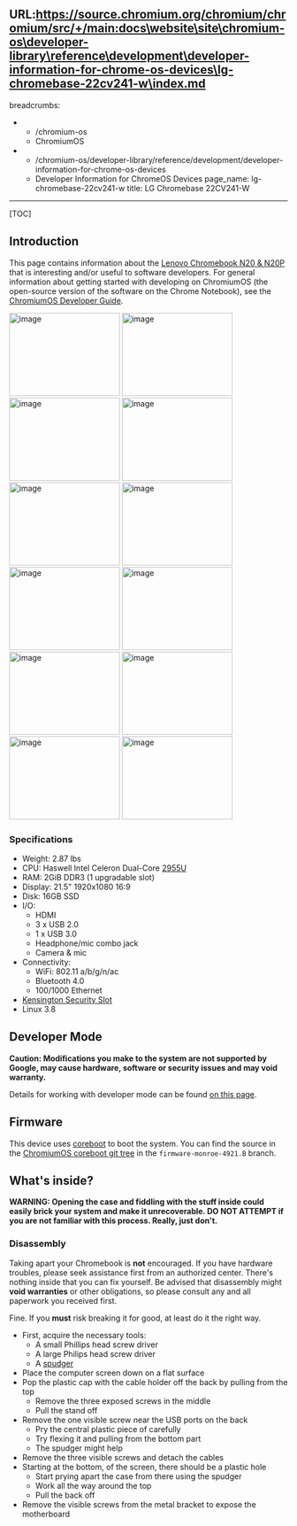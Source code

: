 URL:https://source.chromium.org/chromium/chromium/src/+/main:docs\website\site\chromium-os\developer-library\reference\development\developer-information-for-chrome-os-devices\lg-chromebase-22cv241-w\index.md
---
breadcrumbs:
- - /chromium-os
  - ChromiumOS
- - /chromium-os/developer-library/reference/development/developer-information-for-chrome-os-devices
  - Developer Information for ChromeOS Devices
page_name: lg-chromebase-22cv241-w
title: LG Chromebase 22CV241-W
---

[TOC]

## Introduction

This page contains information about the [Lenovo Chromebook N20 &
N20P](https://www.google.com/chromebook/) that is interesting and/or useful to
software developers. For general information about getting started with
developing on ChromiumOS (the open-source version of the software on the Chrome
Notebook), see the [ChromiumOS Developer Guide](/chromium-os/developer-guide).

<img alt="image"
src="gallery-LG-1-F-101_White_Monitor_from-Sandbox.jpg"
height=150 width=200> <img alt="image"
src="gallery-LG-2-F-101_Black_Monitor_from-Sandbox.jpg"
height=150 width=200> <img alt="image"
src="gallery-LG-3-B-113_White_Monitor_from-Sandbox.jpg"
height=150 width=200> <img alt="image"
src="gallery-LG-4-B-113_Black_Monitor_from-Sandbox.jpg"
height=150 width=200> <img alt="image"
src="gallery-LG-5-B-102F_White_Monitor_from-Sandbox.jpg"
height=150 width=200> <img alt="image"
src="gallery-LG-6-B-102F_Black_Monitor_from-Sandbox.jpg"
height=150 width=200> <img alt="image"
src="gallery-LG-7-S-103_White_Monitor_from-Sandbox.jpg"
height=150 width=200> <img alt="image"
src="gallery-LG-8-S-103_Black_Monitor_from-Sandbox.jpg"
height=150 width=200> <img alt="image"
src="gallery-LG-9-S-102_White_Monitor_from-Sandbox.jpg"
height=150 width=200> <img alt="image"
src="gallery-LG-10-S-102_Black_Monitor_from-Sandbox.jpg"
height=150 width=200> <img alt="image"
src="gallery-LG-11-S-101_White_Monitor_from-Sandbox.jpg"
height=150 width=200> <img alt="image"
src="gallery-LG-12-S-101_Black_Monitor_from-Sandbox.jpg"
height=150 width=200>

### Specifications

*   Weight: 2.87 lbs
*   CPU: Haswell Intel Celeron Dual-Core
            [2955U](http://ark.intel.com/products/75608/Intel-Celeron-Processor-2955U-2M-Cache-1_40-GHz)
*   RAM: 2GiB DDR3 (1 upgradable slot)
*   Display: 21.5" 1920x1080 16:9
*   Disk: 16GB SSD
*   I/O:
    *   HDMI
    *   3 x USB 2.0
    *   1 x USB 3.0
    *   Headphone/mic combo jack
    *   Camera & mic
*   Connectivity:
    *   WiFi: 802.11 a/b/g/n/ac
    *   Bluetooth 4.0
    *   100/1000 Ethernet
*   [Kensington Security
            Slot](https://en.wikipedia.org/wiki/Kensington_Security_Slot)
*   Linux 3.8

## Developer Mode

**Caution: Modifications you make to the system are not supported by Google, may
cause hardware, software or security issues and may void warranty.**

Details for working with developer mode can be found [on this
page](../acer-c720-chromebook).

## Firmware

This device uses [coreboot](http://www.coreboot.org/) to boot the system. You
can find the source in the [ChromiumOS coreboot git
tree](https://chromium.googlesource.com/chromiumos/third_party/coreboot/+/firmware-monroe-4921.B)
in the `firmware-monroe-4921.B` branch.

## What's inside?

**WARNING: Opening the case and fiddling with the stuff inside could easily
brick your system and make it unrecoverable. DO NOT ATTEMPT if you are not
familiar with this process. Really, just don't.**

### Disassembly

Taking apart your Chromebook is **not** encouraged. If you have hardware
troubles, please seek assistance first from an authorized center. There's
nothing inside that you can fix yourself. Be advised that disassembly might
**void warranties** or other obligations, so please consult any and all
paperwork you received first.

Fine. If you **must** risk breaking it for good, at least do it the right way.

*   First, acquire the necessary tools:
    *   A small Phillips head screw driver
    *   A large Philips head screw driver
    *   A [spudger](https://en.wikipedia.org/wiki/Spudger)
*   Place the computer screen down on a flat surface
*   Pop the plastic cap with the cable holder off the back by pulling
            from the top
    *   Remove the three exposed screws in the middle
    *   Pull the stand off
*   Remove the one visible screw near the USB ports on the back
    *   Pry the central plastic piece of carefully
    *   Try flexing it and pulling from the bottom part
    *   The spudger might help
*   Remove the three visible screws and detach the cables
*   Starting at the bottom, of the screen, there should be a plastic
            hole
    *   Start prying apart the case from there using the spudger
    *   Work all the way around the top
    *   Pull the back off
*   Remove the visible screws from the metal bracket to expose the
            motherboard
